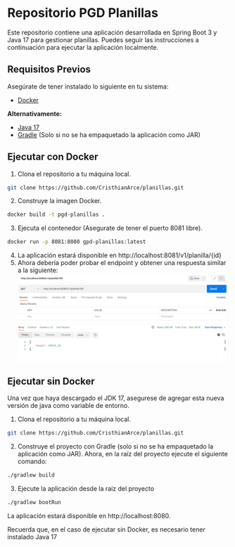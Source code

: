 # Repositorio PGD Planillas

Este repositorio contiene una aplicación desarrollada en Spring Boot 3 y Java 17 para gestionar planillas. Puedes seguir las instrucciones a continuación para ejecutar la aplicación localmente.

## Requisitos Previos

Asegúrate de tener instalado lo siguiente en tu sistema:

- [Docker](https://docs.docker.com/get-docker/)

**Alternativamente:**

- [Java 17](https://www.oracle.com/java/technologies/javase-jdk17-downloads.html)
- [Gradle](https://gradle.org/) (Solo si no se ha empaquetado la aplicación como JAR)

## Ejecutar con Docker

1. Clona el repositorio a tu máquina local.

```bash
git clone https://github.com/CristhianArce/planillas.git
```
2. Construye la imagen Docker.
```bash
docker build -t pgd-planillas .
```
3. Ejecuta el contenedor (Asegurate de tener el puerto 8081 libre).
```bash
docker run -p 8081:8080 gpd-planillas:latest
```

4. La aplicación estará disponible en http://localhost:8081/v1/planilla/{id}
5. Ahora debería poder probar el endpoint y obtener una respuesta similar a la siguiente:
![img.png](img.png)

## Ejecutar sin Docker

Una vez que haya descargado el JDK 17, asegurese de agregar esta nueva versión de java como variable de entorno.

1. Clona el repositorio a tu máquina local.

```bash
git clone https://github.com/CristhianArce/planillas.git
```
 
2. Construye el proyecto con Gradle (solo si no se ha empaquetado la aplicación como JAR).
Ahora, en la raíz del proyecto ejecute el siguiente comando:
```bash
./gradlew build
```
3. Ejecute la aplicación desde la raíz del proyecto
```bash
./gradlew bootRun
```

La aplicación estará disponible en http://localhost:8080.

Recuerda que, en el caso de ejecutar sin Docker, es necesario tener instalado Java 17